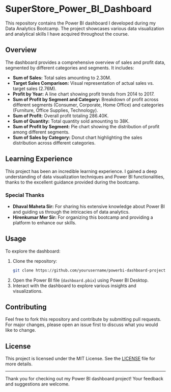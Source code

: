 # SuperStore_Power_BI_Dashboard

This repository contains the Power BI dashboard I developed during my Data Analytics Bootcamp. The project showcases various data
visualization and analytical skills I have acquired throughout the course.

## Overview

The dashboard provides a comprehensive overview of sales and profit data, segmented by different categories and segments. It includes:

- **Sum of Sales:** Total sales amounting to 2.30M.
- **Target Sales Comparison:** Visual representation of actual sales vs. target sales (2.76M).
- **Profit by Year:** A line chart showing profit trends from 2014 to 2017.
- **Sum of Profit by Segment and Category:** Breakdown of profit across different segments (Consumer, Corporate, Home Office) and categories (Furniture, Office Supplies, Technology).
- **Sum of Profit:** Overall profit totaling 286.40K.
- **Sum of Quantity:** Total quantity sold amounting to 38K.
- **Sum of Profit by Segment:** Pie chart showing the distribution of profit among different segments.
- **Sum of Sales by Category:** Donut chart highlighting the sales distribution across different categories.

## Learning Experience

This project has been an incredible learning experience. I gained a deep understanding of data visualization techniques and Power BI functionalities, thanks to the excellent guidance provided during the bootcamp.

### Special Thanks

- **Dhaval Maheta Sir:** For sharing his extensive knowledge about Power BI and guiding us through the intricacies of data analytics.
- **Hirenkumar Mer Sir:** For organizing this bootcamp and providing a platform to enhance our skills.

## Usage

To explore the dashboard:

1. Clone the repository:
   ```bash
   git clone https://github.com/yourusername/powerbi-dashboard-project.git
   ```
2. Open the Power BI file (`dashboard.pbix`) using Power BI Desktop.
3. Interact with the dashboard to explore various insights and visualizations.

## Contributing

Feel free to fork this repository and contribute by submitting pull requests. For major changes, please open an issue first to discuss what you would like to change.

## License

This project is licensed under the MIT License. See the [LICENSE](LICENSE) file for more details.

---

Thank you for checking out my Power BI dashboard project! Your feedback and suggestions are welcome.
